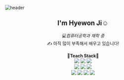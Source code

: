 ![header](https://capsule-render.vercel.app/api?type=waving&color=timeGradient&height=80&text=Hello🖐️&animation=twinkling&fontColor=808080&fontSize=50&fontAlign=80&fontAlignY=80)
<br>
<div align="center">

  <h2> I'm Hyewon Ji☺️ </h2>
  <I>💻컴퓨터공학과 재학 중</I><br>
  ✍ 아직 많이 부족해서 배우고 있습니다!  
  <br>
  <br>
  <b> 🌱Teach Stack🌱 </b>
  <br>
  <img src="https://img.shields.io/badge/Figma-F24E1E?style=flat-square&logo=figma&logoColor=white"/>
  <img src="https://img.shields.io/badge/Photoshop-31A8FF?style=flat-square&logo=adobephotoshop&logoColor=white"/>
  <img src="https://img.shields.io/badge/illustrator-FF9A00?style=flat-square&logo=adobeillustrator&logoColor=white"/>
  <br>
  <img src="https://img.shields.io/badge/HTML-E34F26?style=flat-square&logo=html5&logoColor=white"/>
  <img src="https://img.shields.io/badge/CSS-1572B6?style=flat-square&logo=css3&logoColor=white"/>
  <img src="https://img.shields.io/badge/javascript-F7DF1E?style=flat-square&logo=javascript&logoColor=white&"/>
  <br>
  <img src="https://img.shields.io/badge/Python-3766AB?style=flat-square&logo=Python&logoColor=white"/>
  <img src="https://img.shields.io/badge/AndroidStudio-3DDC84?style=flat-square&logo=androidstudio&logoColor=white"/>
  <img src="https://img.shields.io/badge/C++-00599C?style=flat-square&logo=cplusplus&logoColor=white"/>
  <img src="https://img.shields.io/badge/Node.js-5FA04E?style=flat-square&logo=nodedotjs&logoColor=white"/>
</div>

<!---
jhw030306/jhw030306 is a ✨ special ✨ repository because its `README.md` (this file) appears on your GitHub profile.
You can click the Preview link to take a look at your changes.
--->
